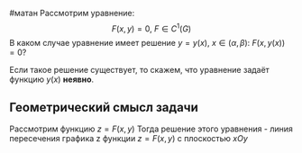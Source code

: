 #матан 
Рассмотрим уравнение: $$F(x, y) = 0, \ F \in C^1(G)$$
В каком случае уравнение имеет решение $y = y(x), \ x \in (\alpha, \beta): \ F(x, y(x)) = 0?$

Если такое решение существует, то скажем, что уравнение задаёт функцию $y(x)$ **неявно**.

## Геометрический смысл задачи
Рассмотрим функцию $z = F(x, y)$
Тогда решение этого уравнения - линия пересечения графика z функции $z = F(x, y)$ с плоскостью $xOy$